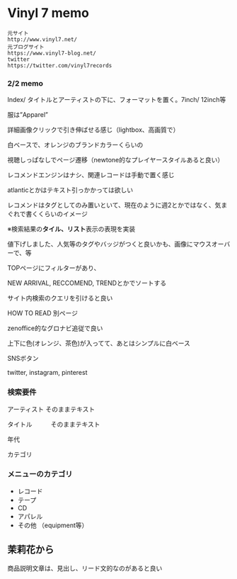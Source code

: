 # Vinyl 7 memo

```
元サイト
http://www.vinyl7.net/
元ブログサイト
https://www.vinyl7-blog.net/
twitter
https://twitter.com/vinyl7records
```




### 2/2 memo

Index/ タイトルとアーティストの下に、フォーマットを置く。7inch/ 12inch等

服は”Apparel”

詳細画像クリックで引き伸ばせる感じ（lightbox、高画質で）

白ベースで、オレンジのブランドカラーくらいの

視聴しっぱなしでページ遷移（newtone的なプレイヤースタイルあると良い）

レコメンドエンジンはナシ、関連レコードは手動で置く感じ

atlanticとかはテキスト引っかかっては欲しい

レコメンドはタグとしてのみ置いといて、現在のように週2とかではなく、気まぐれで書くくらいのイメージ

※検索結果の**タイル、リスト**表示の表現を実装



値下げしました、人気等のタグやバッジがつくと良いかも、画像にマウスオーバーで、等

TOPページにフィルターがあり、

NEW ARRIVAL, RECCOMEND, TRENDとかでソートする

 サイト内検索のクエリを引けると良い

HOW TO READ 別ページ

zenoffice的なグロナビ追従で良い

上下に色(オレンジ、茶色)が入ってて、あとはシンプルに白ベース

SNSボタン

twitter, instagram, pinterest





### 検索要件

アーティスト   そのままテキスト

タイトル　　　そのままテキスト

年代       

カテゴリ

### メニューのカテゴリ

- レコード
- テープ
- CD
- アパレル
- その他 （equipment等）





## 茉莉花から

商品説明文章は、見出し、リード文的なのがあると良い
